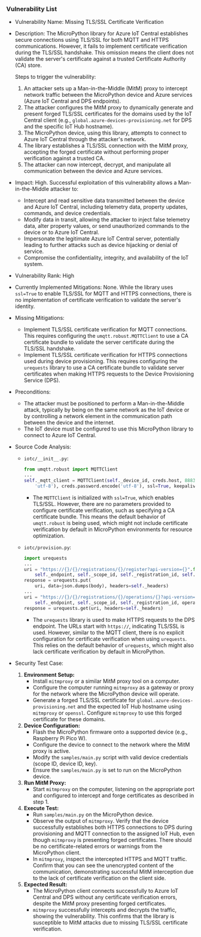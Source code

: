 ### Vulnerability List

- Vulnerability Name: Missing TLS/SSL Certificate Verification
- Description: The MicroPython library for Azure IoT Central establishes secure connections using TLS/SSL for both MQTT and HTTPS communications. However, it fails to implement certificate verification during the TLS/SSL handshake. This omission means the client does not validate the server's certificate against a trusted Certificate Authority (CA) store.

  Steps to trigger the vulnerability:
  1. An attacker sets up a Man-in-the-Middle (MitM) proxy to intercept network traffic between the MicroPython device and Azure services (Azure IoT Central and DPS endpoints).
  2. The attacker configures the MitM proxy to dynamically generate and present forged TLS/SSL certificates for the domains used by the IoT Central client (e.g., `global.azure-devices-provisioning.net` for DPS and the specific IoT Hub hostname).
  3. The MicroPython device, using this library, attempts to connect to Azure IoT Central through the attacker's network.
  4. The library establishes a TLS/SSL connection with the MitM proxy, accepting the forged certificate without performing proper verification against a trusted CA.
  5. The attacker can now intercept, decrypt, and manipulate all communication between the device and Azure services.

- Impact: High. Successful exploitation of this vulnerability allows a Man-in-the-Middle attacker to:
  - Intercept and read sensitive data transmitted between the device and Azure IoT Central, including telemetry data, property updates, commands, and device credentials.
  - Modify data in transit, allowing the attacker to inject false telemetry data, alter property values, or send unauthorized commands to the device or to Azure IoT Central.
  - Impersonate the legitimate Azure IoT Central server, potentially leading to further attacks such as device hijacking or denial of service.
  - Compromise the confidentiality, integrity, and availability of the IoT system.

- Vulnerability Rank: High

- Currently Implemented Mitigations: None. While the library uses `ssl=True` to enable TLS/SSL for MQTT and HTTPS connections, there is no implementation of certificate verification to validate the server's identity.

- Missing Mitigations:
  - Implement TLS/SSL certificate verification for MQTT connections. This requires configuring the `umqtt.robust.MQTTClient` to use a CA certificate bundle to validate the server certificate during the TLS/SSL handshake.
  - Implement TLS/SSL certificate verification for HTTPS connections used during device provisioning. This requires configuring the `urequests` library to use a CA certificate bundle to validate server certificates when making HTTPS requests to the Device Provisioning Service (DPS).

- Preconditions:
  - The attacker must be positioned to perform a Man-in-the-Middle attack, typically by being on the same network as the IoT device or by controlling a network element in the communication path between the device and the internet.
  - The IoT device must be configured to use this MicroPython library to connect to Azure IoT Central.

- Source Code Analysis:
  - `iotc/__init__.py`:
    ```python
    from umqtt.robust import MQTTClient
    ...
    self._mqtt_client = MQTTClient(self._device_id, creds.host, 8883, creds.user.encode(
        'utf-8'), creds.password.encode('utf-8'), ssl=True, keepalive=60)
    ```
    - The `MQTTClient` is initialized with `ssl=True`, which enables TLS/SSL. However, there are no parameters provided to configure certificate verification, such as specifying a CA certificate bundle. This means the default behavior of `umqtt.robust` is being used, which might not include certificate verification by default in MicroPython environments for resource optimization.

  - `iotc/provision.py`:
    ```python
    import urequests
    ...
    uri = "https://{}/{}/registrations/{}/register?api-version={}".format(
        self._endpoint, self._scope_id, self._registration_id, self._api_version)
    response = urequests.put(
        uri, data=json.dumps(body), headers=self._headers)
    ...
    uri = "https://{}/{}/registrations/{}/operations/{}?api-version={}".format(
        self._endpoint, self._scope_id, self._registration_id, operation_id, self._api_version)
    response = urequests.get(uri, headers=self._headers)
    ```
    - The `urequests` library is used to make HTTPS requests to the DPS endpoint. The URLs start with `https://`, indicating TLS/SSL is used. However, similar to the MQTT client, there is no explicit configuration for certificate verification when using `urequests`. This relies on the default behavior of `urequests`, which might also lack certificate verification by default in MicroPython.

- Security Test Case:
  1. **Environment Setup:**
     - Install `mitmproxy` or a similar MitM proxy tool on a computer.
     - Configure the computer running `mitmproxy` as a gateway or proxy for the network where the MicroPython device will operate.
     - Generate a forged TLS/SSL certificate for `global.azure-devices-provisioning.net` and the expected IoT Hub hostname using `mitmproxy` or `openssl`. Configure `mitmproxy` to use this forged certificate for these domains.
  2. **Device Configuration:**
     - Flash the MicroPython firmware onto a supported device (e.g., Raspberry Pi Pico W).
     - Configure the device to connect to the network where the MitM proxy is active.
     - Modify the `samples/main.py` script with valid device credentials (scope ID, device ID, key).
     - Ensure the `samples/main.py` is set to run on the MicroPython device.
  3. **Run MitM Proxy:**
     - Start `mitmproxy` on the computer, listening on the appropriate port and configured to intercept and forge certificates as described in step 1.
  4. **Execute Test:**
     - Run `samples/main.py` on the MicroPython device.
     - Observe the output of `mitmproxy`. Verify that the device successfully establishes both HTTPS connections to DPS during provisioning and MQTT connection to the assigned IoT Hub, even though `mitmproxy` is presenting forged certificates. There should be no certificate-related errors or warnings from the MicroPython client.
     - In `mitmproxy`, inspect the intercepted HTTPS and MQTT traffic. Confirm that you can see the unencrypted content of the communication, demonstrating successful MitM interception due to the lack of certificate verification on the client side.
  5. **Expected Result:**
     - The MicroPython client connects successfully to Azure IoT Central and DPS without any certificate verification errors, despite the MitM proxy presenting forged certificates.
     - `mitmproxy` successfully intercepts and decrypts the traffic, showing the vulnerability. This confirms that the library is susceptible to MitM attacks due to missing TLS/SSL certificate verification.